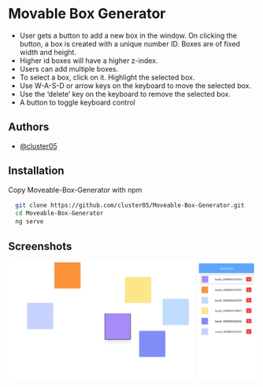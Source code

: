 # Movable Box Generator

- User gets a button to add a new box in the window. On clicking the button,
  a box is created with a unique number ID. Boxes are of fixed width and
  height.
- Higher id boxes will have a higher z-index.
- Users can add multiple boxes.
- To select a box, click on it. Highlight the selected box.
- Use W-A-S-D or arrow keys on the keyboard to move the
  selected box.
- Use the ‘delete’ key on the keyboard to remove the
  selected box.
- A button to toggle keyboard control

## Authors

- [@cluster05](https://www.github.com/cluster05)

## Installation

Copy Moveable-Box-Generator with npm

```bash
  git clone https://github.com/cluster05/Moveable-Box-Generator.git
  cd Moveable-Box-Generator
  ng serve
```

## Screenshots

![App Screenshot](https://github.com/cluster05/Moveable-Box-Generator/blob/main/src/assets/ref.png)
